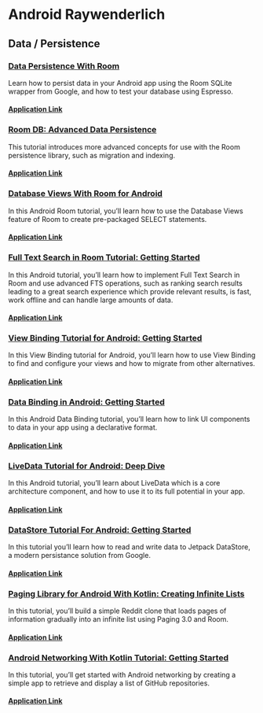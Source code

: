 # Android Raywenderlich

## Data / Persistence

### [Data Persistence With Room](https://www.raywenderlich.com/69-data-persistence-with-room)

Learn how to persist data in your Android app using the Room SQLite wrapper from Google, and how to test your database using Espresso.

#### [Application Link](https://github.com/rezaerbe/android-raywenderlich/tree/master/ListMaster)

### [Room DB: Advanced Data Persistence](https://www.raywenderlich.com/5686-room-db-advanced-data-persistence)

This tutorial introduces more advanced concepts for use with the Room persistence library, such as migration and indexing.

#### [Application Link](https://github.com/rezaerbe/android-raywenderlich/tree/master/ListMaster)

### [Database Views With Room for Android](https://www.raywenderlich.com/10194335-database-views-with-room-for-android)

In this Android Room tutorial, you’ll learn how to use the Database Views feature of Room to create pre-packaged SELECT statements.

#### [Application Link](https://github.com/rezaerbe/android-raywenderlich/tree/master/CustomerSurvey)

### [Full Text Search in Room Tutorial: Getting Started](https://www.raywenderlich.com/14292824-full-text-search-in-room-tutorial-getting-started)

In this Android tutorial, you’ll learn how to implement Full Text Search in Room and use advanced FTS operations, such as ranking search results leading to a great search experience which provide relevant results, is fast, work offline and can handle large amounts of data.

#### [Application Link](https://github.com/rezaerbe/android-raywenderlich/tree/master/FindMyLaunch)

### [View Binding Tutorial for Android: Getting Started](https://www.raywenderlich.com/6430697-view-binding-tutorial-for-android-getting-started)

In this View Binding tutorial for Android, you’ll learn how to use View Binding to find and configure your views and how to migrate from other alternatives.

#### [Application Link](https://github.com/rezaerbe/android-raywenderlich/tree/master/BmiCalc)

### [Data Binding in Android: Getting Started](https://www.raywenderlich.com/7711166-data-binding-in-android-getting-started)

In this Android Data Binding tutorial, you’ll learn how to link UI components to data in your app using a declarative format.

#### [Application Link](https://github.com/rezaerbe/android-raywenderlich/tree/master/GoBuy)

### [LiveData Tutorial for Android: Deep Dive](https://www.raywenderlich.com/10391019-livedata-tutorial-for-android-deep-dive)

In this Android tutorial, you’ll learn about LiveData which is a core architecture component, and how to use it to its full potential in your app.

#### [Application Link](https://github.com/rezaerbe/android-raywenderlich/tree/master/MovieApp)

### [DataStore Tutorial For Android: Getting Started](https://www.raywenderlich.com/18348259-datastore-tutorial-for-android-getting-started)

In this tutorial you’ll learn how to read and write data to Jetpack DataStore, a modern persistance solution from Google.

#### [Application Link](https://github.com/rezaerbe/android-raywenderlich/tree/master/LearningCompanion)

### [Paging Library for Android With Kotlin: Creating Infinite Lists](https://www.raywenderlich.com/12244218-paging-library-for-android-with-kotlin-creating-infinite-lists)

In this tutorial, you’ll build a simple Reddit clone that loads pages of information gradually into an infinite list using Paging 3.0 and Room.

#### [Application Link](https://github.com/rezaerbe/android-raywenderlich/tree/master/RedditClone)

### [Android Networking With Kotlin Tutorial: Getting Started](https://www.raywenderlich.com/6994782-android-networking-with-kotlin-tutorial-getting-started)

In this tutorial, you’ll get started with Android networking by creating a simple app to retrieve and display a list of GitHub repositories.

#### [Application Link](https://github.com/rezaerbe/android-raywenderlich/tree/master/GithubRepoList)